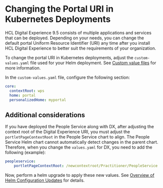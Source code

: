 # Changing the Portal URI in Kubernetes Deployments

HCL Digital Experience 9.5 consists of multiple applications and services that can be deployed. Depending on your needs, you can change the default portal Uniform Resource Identifier (URI) any time after you install HCL Digital Experience to better suit the requirements of your organization.

To change the portal URI in Kubernetes deployments, adjust the `custom-values.yaml` file used for your Helm deployment. See [Custom value files](https://opensource.hcltechsw.com/digital-experience/latest/deployment/install/container/helm_deployment/preparation/mandatory_tasks/prepare_configuration/#custom-value-files) for more information.

In the `custom-values.yaml` file, configure the following section:

```yaml
core:
  contextRoot: wps
  home: portal
  personalizedHome: myportal
```

## Additional considerations

If you have deployed the People Service along with DX, after adjusting the context root of the Digital Experience URI, you must adjust the `portletPageContextRoot` in the People Service chart to align. The People Service Helm chart cannot automatically detect changes in the parent chart. Therefore, when you change the `values.yaml` for DX, you need to add the following (example):

```yaml
peopleservice:
    portletPageContextRoot: /newcontextroot/Practitioner/PeopleService
```

Now, perform a helm upgrade to apply these new values. See [Overview of Helm Configuration Updates](https://opensource.hcltechsw.com/digital-experience/latest/deployment/install/container/helm_deployment/update_helm_deployment/) for details.